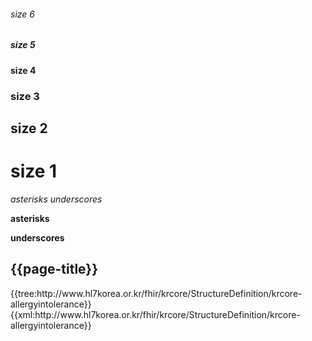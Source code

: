 ###### size 6
##### size 5
#### size 4
### size 3
## size 2
# size 1

*asterisks*
_underscores_

**asterisks**

__underscores__

## {{page-title}}

<tabs>
    <tab title="Overview">
      {{tree:http://www.hl7korea.or.kr/fhir/krcore/StructureDefinition/krcore-allergyintolerance}}
    </tab>
    <tab title="Xml" active="true">
      {{xml:http://www.hl7korea.or.kr/fhir/krcore/StructureDefinition/krcore-allergyintolerance}}
    </tab>
</tabs>
